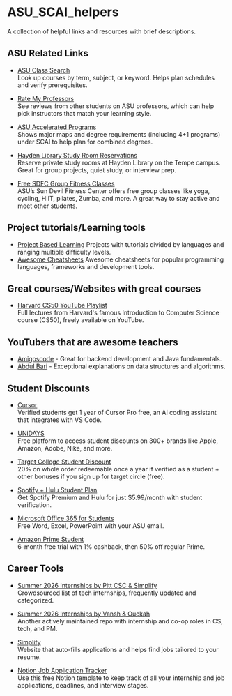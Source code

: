 # ASU_SCAI_helpers
A collection of helpful links and resources with brief descriptions.

## ASU Related Links

- [ASU Class Search](https://catalog.apps.asu.edu/catalog/classes)  
  Look up courses by term, subject, or keyword. Helps plan schedules and verify prerequisites.

- [Rate My Professors](https://ratemyprofessors.com)  
  See reviews from other students on ASU professors, which can help pick instructors that match your learning style.

- [ASU Accelerated Programs](https://scai.engineering.asu.edu/undergraduate-degrees/)  
  Shows major maps and degree requirements (including 4+1 programs) under SCAI to help plan for combined degrees.

- [Hayden Library Study Room Reservations](https://asu.libcal.com/reserve/hayden-study?_gl=1*wzpg3z*_gcl_au*MTk0MTM1MTIwLjE3NTAzOTg2ODA.*FPAU*MTU1MjQ4NDUxMi4xNzUwMzE5NzU0*_ga*MzQ1NDI3MjUyLjE3MzQxNzAxMTg.*_ga_TEHJR60KD9*czE3NTI2NTEzMDQkbzI4OSRnMSR0MTc1MjY1MTQwNiRqMzQkbDAkaDE4MzE3NzIxNjQ.)  
  Reserve private study rooms at Hayden Library on the Tempe campus. Great for group projects, quiet study, or interview prep.

- [Free SDFC Group Fitness Classes](https://fitness.asu.edu/programs/fitness-wellness/groupexercise)  
  ASU’s Sun Devil Fitness Center offers free group classes like yoga, cycling, HIIT, pilates, Zumba, and more. A great way to stay active and meet other students.

## Project tutorials/Learning tools

- [Project Based Learning](https://github.com/practical-tutorials/project-based-learning?tab=readme-ov-file#python)
  Projects with tutorials divided by languages and ranging multiple difficulty levels. 
- [Awesome Cheatsheets](https://github.com/LeCoupa/awesome-cheatsheets)
  Awesome cheatsheets for popular programming languages, frameworks and development tools. 

## Great courses/Websites with great courses

- [Harvard CS50 YouTube Playlist](https://www.youtube.com/watch?v=3LPJfIKxwWc&list=PLhQjrBD2T381WAHyx1pq-sBfykqMBI7V4)  
  Full lectures from Harvard's famous Introduction to Computer Science course (CS50), freely available on YouTube.

## YouTubers that are awesome teachers 

- [Amigoscode](https://www.youtube.com/@amigoscode) - Great for backend development and Java fundamentals.
- [Abdul Bari](https://www.youtube.com/@abdulbarikcs) - Exceptional explanations on data structures and algorithms.

## Student Discounts

- [Cursor](https://cursor.com/students)  
  Verified students get 1 year of Cursor Pro free, an AI coding assistant that integrates with VS Code.

- [UNiDAYS](https://www.myunidays.com/US/en-US)  
  Free platform to access student discounts on 300+ brands like Apple, Amazon, Adobe, Nike, and more.

- [Target College Student Discount](https://www.target.com/l/target-circle-college-student-appreciation/-/N-6v01l)  
  20% on whole order redeemable once a year if verified as a student + other bonuses if you sign up for target circle (free).

- [Spotify + Hulu Student Plan](https://www.spotify.com/us/student/)  
  Get Spotify Premium and Hulu for just $5.99/month with student verification.

- [Microsoft Office 365 for Students](https://www.microsoft.com/en-us/education/products/office)  
  Free Word, Excel, PowerPoint with your ASU email.

- [Amazon Prime Student](https://www.amazon.com/amazonprime?_encoding=UTF8&primeCampaignId=studentWlp&ref_=assoc_tag_ph_1402131043829_tag_wa-gs-20&camp=1789&creative=9325&linkCode=pf4&tag=wa-gs-20&adid=1QK4E3N4R54XY6R8EXB0&)  
  6-month free trial with 1% cashback, then 50% off regular Prime.

## Career Tools

- [Summer 2026 Internships by Pitt CSC & Simplify](https://github.com/SimplifyJobs/Summer2026-Internships)  
  Crowdsourced list of tech internships, frequently updated and categorized.

- [Summer 2026 Internships by Vansh & Ouckah](https://github.com/vanshb03/Summer2026-Internships)  
  Another actively maintained repo with internship and co-op roles in CS, tech, and PM.

- [Simplify](https://simplify.jobs/)  
  Website that auto-fills applications and helps find jobs tailored to your resume.

- [Notion Job Application Tracker](https://www.notion.so/Application-tracker-2-0-23293e2cc0ff808e9a78fa6ec64a8c8c?source=copy_link)  
  Use this free Notion template to keep track of all your internship and job applications, deadlines, and interview stages.


